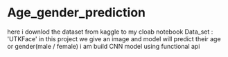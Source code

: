 # Age_gender_prediction
here i downlod the dataset from kaggle to my cloab notebook 
Data_set : 'UTKFace'
in this project we give an image and model will predict their age or gender(male / female) 
i am build CNN model using functional api 
